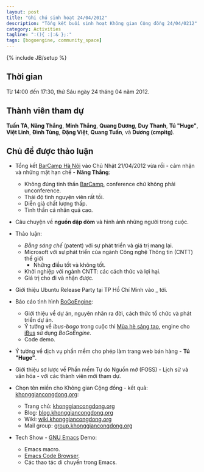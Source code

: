 ```yaml
---
layout: post
title: "Ghi chú sinh hoạt 24/04/2012"
description: "Tổng kết buổi sinh hoạt Không gian Cộng đồng 24/04/0212"
category: Activities
tagline: ":(){ :|:& };:"
tags: [bogoengine, community_space]
---
```

{% include JB/setup %}

## Thời gian

Từ 14:00 đến 17:30, thứ Sáu ngày 24 tháng 04 năm 2012.

## Thành viên tham dự

**Tuấn TA**, **Năng Thắng**, **Minh Thắng**, **Quang Dương**, **Duy Thanh**,
**Tú "Huge"**, **Việt Linh**, **Đình Tùng**, **Đặng Việt**, **Quang Tuấn**, và
**Dương (cmpitg)**.

## Chủ đề được thảo luận

* Tổng kết [BarCamp Hà Nội](http://www.barcamphanoi.org) vào Chủ Nhật
  21/04/2012 vừa rồi - cảm nhận và những mặt hạn chế - **Năng Thắng**:

  * Không đúng tinh thần [BarCamp](http://en.wikipedia.org/wiki/BarCamp),
    conference chứ không phải unconference.
  * Thái độ tình nguyện viên rất tồi.
  * Diễn giả chất lượng thấp.
  * Tinh thần cá nhân quá cao.

* Câu chuyện về **nguồn dập dòm** và hình ảnh những người trong cuộc.

* Thảo luận:

  * *Bằng sáng chế* (patent) với sự phát triển và giá trị mang lại.
  * Microsoft với sự phát triển của ngành Công nghệ Thông tin (CNTT) thế giới
    - Những điều tốt và không tốt.
  * Khởi nghiệp với ngành CNTT: các cách thức và lợi hại.
  * Giá trị cho đi và nhận được.

* Giới thiệu Ubuntu Release Party tại TP Hồ Chí Minh vào _ tới.

* Báo cáo tình hình [BoGoEngine](https://github.com/CMPITG/BoGoEngine):

  * Giới thiệu về dự án, nguyên nhân ra đời, cách thức tổ chức và phát triển
    dự án.
  * Ý tưởng về *ibus-bogo* trong cuộc thi
    [Mùa hè sáng tạo](http://vfossa.vn/vi/mhst/), engine cho
    [iBus](http://code.google.com/p/ibus/) sử dụng *BoGoEngine*.
  * Code demo.

* Ý tưởng về dịch vụ phần mềm cho phép làm trang web bán hàng - **Tú "Huge"**.

* Giới thiệu sơ lược về Phần mềm Tự do Nguồn mở (FOSS) - Lịch sử và văn hóa -
  với các thành viên mới tham dự.

* Chọn tên miền cho Không gian Cộng đồng - kết quả:
  [khonggiancongdong.org](http://khonggiancongdong.org):

  * Trang chủ: [khonggiancongdong.org](http://khonggiancongdong.org)
  * Blog: [blog.khonggiancongdong.org](http://blog.khonggiancongdong.org)
  * Wiki: [wiki.khonggiancongdong.org](http://wiki.khonggiancongdong.org)
  * Mail group: [group.khonggiancongdong.org](http://group.khonggiancongdong.org)

* Tech Show - [GNU Emacs](http://www.gnu.org/software/emacs/) Demo:

  * Emacs macro.
  * [Emacs Code Browser](http://ecb.sourceforge.net/).
  * Các thao tác di chuyển trong Emacs.
